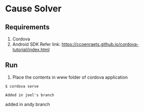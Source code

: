 Cause Solver
============

## Requirements

1. Cordova
2. Android SDK
Refer link: https://ccoenraets.github.io/cordova-tutorial/index.html

## Run

1. Place the contents in www folder of cordova application

```
$ cordova serve

Added in joel's branch
```
added in andy branch
